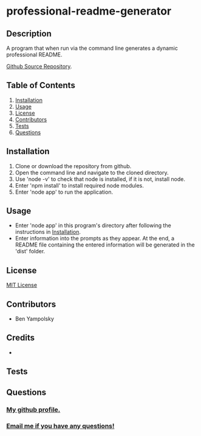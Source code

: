 # professional-readme-generator

## Description 

A program that when run via the command line generates a dynamic professional README.

[Github  Source Repository](https://github.com/byampols/weather-dashboard).

## Table of Contents

1. [Installation](#installation)
2. [Usage](#usage)
3. [License](#license)
4. [Contributors](#contributors)
5. [Tests](#tests)
6. [Questions](#questions)

## Installation

1. Clone or download the repository from github.
2. Open the command line and navigate to the cloned directory.
3. Use 'node -v' to check that node is installed, if it is not, install node.
4. Enter 'npm install' to install required node modules.
5. Enter 'node app' to run the application.

## Usage 

* Enter 'node app' in this program's directory after following the instructions in [Installation](#installation).
* Enter information into the prompts as they appear. At the end, a README file containing the entered information will be generated in the 'dist' folder. 

## License 

[MIT License](LICENSE)

## Contributors 

* Ben Yampolsky

## Credits <!--don't use this in the actual thing-->

* 

## Tests 



## Questions 

### [My github profile.](https://github.com/byampols)
### [Email me if you have any questions!](byampols@alumni.cmu.edu)


